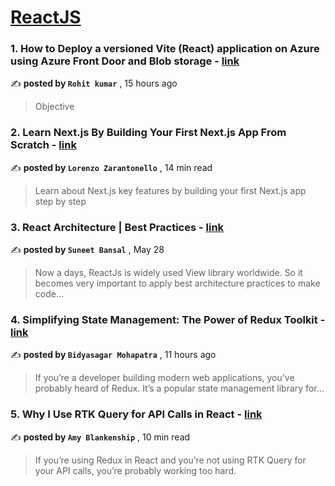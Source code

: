 
<h1><a href=https://medium.com/tag/reactjs/recommended target="_blank" rel="noopener noreferrer">ReactJS</a></h1>
<h3>1. How to Deploy a versioned Vite (React) application on Azure using Azure Front Door and Blob storage - <a href=https://medium.com/@r.jindalrohit/how-to-deploy-a-versioned-vite-react-application-on-azure-using-azure-front-door-and-blob-storage-414932aa144b?source=tag_recommended_feed---------0-84----------reactjs----------32d2961d_04f4_423e_8495_4ea9c410fe7f------- target="_blank" rel="noopener noreferrer">link</a></h3>

✍️ **posted by `Rohit kumar`** <date> , 15 hours ago</date>

<blockquote>Objective</blockquote>

<h3>2. Learn Next.js By Building Your First Next.js App From Scratch - <a href=https://medium.com/gitconnected/learn-next-js-by-building-your-first-next-js-app-from-scratch-8ec7cc93a9cb?source=tag_recommended_feed---------1-107----------reactjs----------32d2961d_04f4_423e_8495_4ea9c410fe7f------- target="_blank" rel="noopener noreferrer">link</a></h3>

✍️ **posted by `Lorenzo Zarantonello`** <date> , 14 min read</date>

<blockquote>Learn about Next.js key features by building your first Next.js app step by step</blockquote>

<h3>3. React Architecture | Best Practices - <a href=https://medium.com/@bansal.suneet/react-architecture-best-practices-31102b78c038?source=tag_recommended_feed---------2-85----------reactjs----------32d2961d_04f4_423e_8495_4ea9c410fe7f------- target="_blank" rel="noopener noreferrer">link</a></h3>

✍️ **posted by `Suneet Bansal`** <date> , May 28</date>

<blockquote>Now a days, ReactJs is widely used View library worldwide. So it becomes very important to apply best architecture practices to make code…</blockquote>

<h3>4. Simplifying State Management: The Power of Redux Toolkit - <a href=https://medium.com/@bidyasagar25/simplifying-state-management-the-power-of-redux-toolkit-3b3fa0c10c75?source=tag_recommended_feed---------3-84----------reactjs----------32d2961d_04f4_423e_8495_4ea9c410fe7f------- target="_blank" rel="noopener noreferrer">link</a></h3>

✍️ **posted by `Bidyasagar Mohapatra`** <date> , 11 hours ago</date>

<blockquote>If you’re a developer building modern web applications, you’ve probably heard of Redux. It’s a popular state management library for…</blockquote>

<h3>5. Why I Use RTK Query for API Calls in React - <a href=https://medium.com/codex/why-i-use-rtk-query-for-api-calls-in-react-fee9e2a4538?source=tag_recommended_feed---------4-107----------reactjs----------32d2961d_04f4_423e_8495_4ea9c410fe7f------- target="_blank" rel="noopener noreferrer">link</a></h3>

✍️ **posted by `Amy Blankenship`** <date> , 10 min read</date>

<blockquote>If you’re using Redux in React and you’re not using RTK Query for your API calls, you’re probably working too hard.</blockquote>

